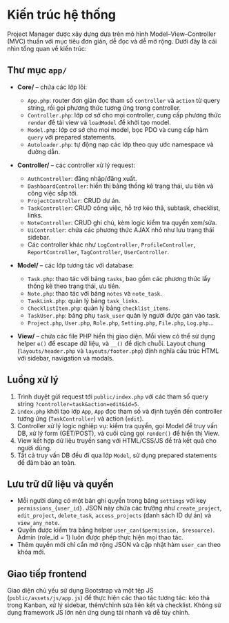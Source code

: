 # Kiến trúc hệ thống

Project Manager được xây dựng dựa trên mô hình Model–View–Controller (MVC) thuần với mục tiêu đơn giản, dễ đọc và dễ mở rộng. Dưới đây là cái nhìn tổng quan về kiến trúc:

## Thư mục `app/`

* **Core/** – chứa các lớp lõi:  
  * `App.php`: router đơn giản đọc tham số `controller` và `action` từ query string, rồi gọi phương thức tương ứng trong controller.  
  * `Controller.php`: lớp cơ sở cho mọi controller, cung cấp phương thức `render` để tải view và `loadModel` để khởi tạo model.  
  * `Model.php`: lớp cơ sở cho mọi model, bọc PDO và cung cấp hàm `query` với prepared statements.  
  * `Autoloader.php`: tự động nạp các lớp theo quy ước namespace và đường dẫn.

* **Controller/** – các controller xử lý request:
  * `AuthController`: đăng nhập/đăng xuất.
  * `DashboardController`: hiển thị bảng thống kê trạng thái, ưu tiên và công việc sắp tới.
  * `ProjectController`: CRUD dự án.
  * `TaskController`: CRUD công việc, hỗ trợ kéo thả, subtask, checklist, links.
  * `NoteController`: CRUD ghi chú, kèm logic kiểm tra quyền xem/sửa.
  * `UiController`: chứa các phương thức AJAX nhỏ như lưu trạng thái sidebar.
  * Các controller khác như `LogController`, `ProfileController`, `ReportController`, `TagController`, `UserController`.

* **Model/** – các lớp tương tác với database:
  * `Task.php`: thao tác với bảng `tasks`, bao gồm các phương thức lấy thống kê theo trạng thái, ưu tiên.
  * `Note.php`: thao tác với bảng `notes` và `note_task`.  
  * `TaskLink.php`: quản lý bảng `task_links`.  
  * `ChecklistItem.php`: quản lý bảng `checklist_items`.  
  * `TaskUser.php`: bảng phụ `task_user` quản lý người được gán vào task.  
  * `Project.php`, `User.php`, `Role.php`, `Setting.php`, `File.php`, `Log.php`…

* **View/** – chứa các file PHP hiển thị giao diện. Mỗi view có thể sử dụng helper `e()` để escape dữ liệu, và `__()` để dịch chuỗi. Layout chung (`layouts/header.php` và `layouts/footer.php`) định nghĩa cấu trúc HTML với sidebar, navigation và modals.

## Luồng xử lý

1. Trình duyệt gửi request tới `public/index.php` với các tham số query string `?controller=task&action=edit&id=5`.
2. `index.php` khởi tạo lớp `App`, `App` đọc tham số và định tuyến đến controller tương ứng (`TaskController`) và action (`edit`).
3. Controller xử lý logic nghiệp vụ: kiểm tra quyền, gọi Model để truy vấn DB, xử lý form (GET/POST), và cuối cùng gọi `render()` để hiển thị View.
4. View kết hợp dữ liệu truyền sang với HTML/CSS/JS để trả kết quả cho người dùng.
5. Tất cả truy vấn DB đều đi qua lớp `Model`, sử dụng prepared statements để đảm bảo an toàn.

## Lưu trữ dữ liệu và quyền

* Mỗi người dùng có một bản ghi quyền trong bảng `settings` với key `permissions_{user_id}`. JSON này chứa các trường như `create_project`, `edit_project`, `delete_task`, `access_projects` (danh sách ID dự án) và `view_any_note`.
* Quyền được kiểm tra bằng helper `user_can($permission, $resource)`. Admin (role_id = 1) luôn được phép thực hiện mọi thao tác.
* Thêm quyền mới chỉ cần mở rộng JSON và cập nhật hàm `user_can` theo khóa mới.

## Giao tiếp frontend

Giao diện chủ yếu sử dụng Bootstrap và một tệp JS (`public/assets/js/app.js`) để thực hiện các thao tác tương tác: kéo thả trong Kanban, xử lý sidebar, thêm/chỉnh sửa liên kết và checklist. Không sử dụng framework JS lớn nên ứng dụng tải nhanh và dễ tùy chỉnh.